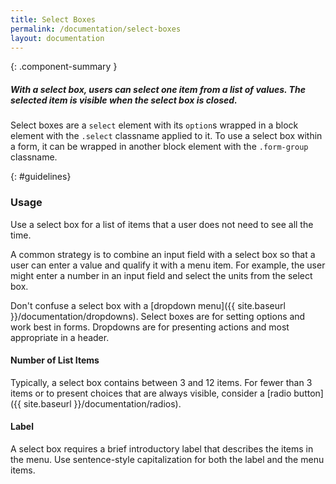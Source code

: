 ```yaml
---
title: Select Boxes
permalink: /documentation/select-boxes
layout: documentation
---
```


{: .component-summary }
##### With a select box, users can select one item from a list of values. The selected item is visible when the select box is closed.

Select boxes are a <code class="clr-code">select</code> element with its <code class="clr-code">option</code>s wrapped in a block element with the <code class="clr-code">.select</code> classname applied to it. To use a select box within a form, it can be wrapped in another block element with the <code class="clr-code">.form-group</code> classname.

<clr-selects-demo></clr-selects-demo>

{: #guidelines}
### Usage

Use a select box for a list of items that a user does not need to see all the time.

A common strategy is to combine an input field with a select box so that a user can enter a value and qualify it with a menu item.  For example, the user might enter a number in an input field and select the units from the select box.

Don't confuse a select box with a [dropdown menu]({{ site.baseurl }}/documentation/dropdowns).  Select boxes are for setting options and work best in forms.  Dropdowns are for presenting actions and most appropriate in a header.

#### Number of List Items

Typically, a select box contains between 3 and 12 items.  For fewer than 3 items or to present choices that are always visible, consider a [radio button]({{ site.baseurl }}/documentation/radios).

#### Label

A select box requires a brief introductory label that describes the items in the menu. Use sentence-style capitalization for both the label and the menu items.
